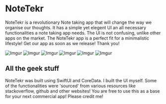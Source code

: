 # NoteTekr

NoteTekr is a revolutionary Note taking app that will change the way we organise our thoughts.
It has a simple yet elegent UI an all necessary functionalities a note taking app needs. 
The UI is not confusing, unlike other apps on the market.
The NoteTekr app is a perfect fit for a minimalistic lifestyle!
Get our app as soon as we release!
Thank you!

![Imgur](https://i.imgur.com/QN2iwoK.png)
![Imgur](https://i.imgur.com/zQwP2yP.png)
![Imgur](https://i.imgur.com/BQWs4MB.png)
![Imgur](https://i.imgur.com/yplOB56.png)
![Imgur](https://i.imgur.com/NzIPbP2.png)
![Imgur](https://i.imgur.com/xlyvBS6.png)

## All the geek stuff

NoteTekr was built using SwiftUI and CoreData.
I built the UI myself. 
Some of the functionalities were 'sourced' from various resources like stackoverflow, github and other websites!
You are free to use this as a base for your next commercial app!
Please credit me!
